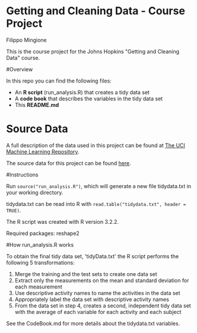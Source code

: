 # Getting and Cleaning Data - Course Project

Filippo Mingione

This is the course project for the Johns Hopkins "Getting and Cleaning Data" course.

#Overview

In this repo you can find the following files:

* An **R script** (run_analysis.R) that creates a tidy data set
* A **code book** that describes the variables in the tidy data set
* This **README.md**

# Source Data

A full description of the data used in this project can be found at [The UCI Machine Learning Repository](http://archive.ics.uci.edu/ml/datasets/Human+Activity+Recognition+Using+Smartphones).

The source data for this project can be found [here](https://d396qusza40orc.cloudfront.net/getdata%2Fprojectfiles%2FUCI%20HAR%20Dataset.zip).

#Instructions

Run `source("run_analysis.R")`, which will generate a new file tidydata.txt in your working directory.

tidydata.txt can be read into R with `read.table("tidydata.txt", header = TRUE)`.

The R script was created with R version 3.2.2.

Required packages: reshape2

#How run_analysis.R works

To obtain the final tidy data set, 'tidyData.txt' the R script performs the following 5 transformations:

1. Merge the training and the test sets to create one data set
2. Extract only the measurements on the mean and standard deviation for each measurement
3. Use descriptive activity names to name the activities in the data set
4. Appropriately label the data set with descriptive activity names
5. From the data set in step 4, creates a second, independent tidy data set with the average of each variable for each activity and each subject

See the CodeBook.md for more details about the tidydata.txt variables.
